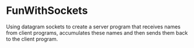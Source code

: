 # FunWithSockets
Using datagram sockets to create a server program that receives names from client programs, accumulates these names and then sends them back to the client program. 
